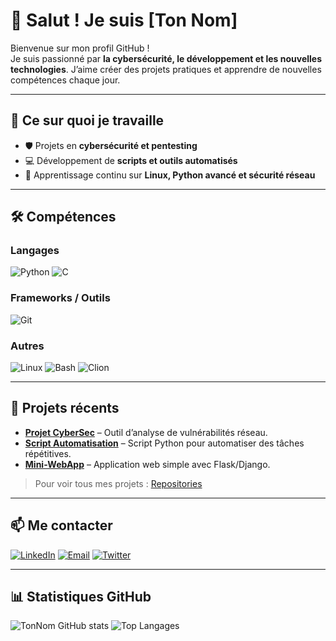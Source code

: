 # 👋 Salut ! Je suis [Ton Nom]

Bienvenue sur mon profil GitHub !  
Je suis passionné par **la cybersécurité, le développement et les nouvelles technologies**. J’aime créer des projets pratiques et apprendre de nouvelles compétences chaque jour.  

---

## 🔭 Ce sur quoi je travaille

- 🛡️ Projets en **cybersécurité et pentesting**
- 💻 Développement de **scripts et outils automatisés**
- 🌱 Apprentissage continu sur **Linux, Python avancé et sécurité réseau**

---

## 🛠️ Compétences

### Langages
![Python](https://img.shields.io/badge/-Python-333?style=flat&logo=python) 
![C](https://img.shields.io/badge/-C-333?style=flat&logo=c%2B%2B) 

### Frameworks / Outils
![Git](https://img.shields.io/badge/-Git-333?style=flat&logo=git)

### Autres
![Linux](https://img.shields.io/badge/-Linux-333?style=flat&logo=linux)
![Bash](https://img.shields.io/badge/-Bash-333?style=flat&logo=gnu-bash)
![Clion](https://img.shields.io/badge/-Clion-333?style=flat&logo=clion)

---

## 📂 Projets récents

- **[Projet CyberSec](lien)** – Outil d’analyse de vulnérabilités réseau.  
- **[Script Automatisation](lien)** – Script Python pour automatiser des tâches répétitives.  
- **[Mini-WebApp](lien)** – Application web simple avec Flask/Django.  

> Pour voir tous mes projets : [Repositories](https://github.com/tonnom)

---

## 📫 Me contacter

[![LinkedIn](https://img.shields.io/badge/-LinkedIn-0077B5?style=flat&logo=linkedin&logoColor=white)](https://www.linkedin.com/in/tonprofil) 
[![Email](https://img.shields.io/badge/-Email-D14836?style=flat&logo=gmail&logoColor=white)](mailto:ton.email@example.com) 
[![Twitter](https://img.shields.io/badge/-Twitter-1DA1F2?style=flat&logo=twitter&logoColor=white)](https://twitter.com/tonprofil)

---

## 📊 Statistiques GitHub

![TonNom GitHub stats](https://github-readme-stats.vercel.app/api?username=tonnom&show_icons=true&theme=radical)
![Top Langages](https://github-readme-stats.vercel.app/api/top-langs/?username=tonnom&layout=compact&theme=radical)
